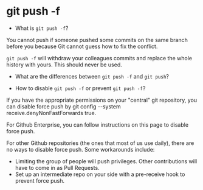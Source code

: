 # git push -f

- What is `git push -f`?

You cannot push if someone pushed some commits on the same branch before you because Git cannot guess how to fix the conflict.

`git push -f` will withdraw your colleagues commits and replace the whole history with yours. This should never be used.

- What are the differences between `git push -f` and `git push`?

- How to disable `git push -f` or prevent `git push -f`?

If you have the appropriate permissions on your "central" git repository, you can disable force push by git config --system receive.denyNonFastForwards true.

For Github Enterprise, you can follow instructions on this page to disable force push.

For other Github repositories (the ones that most of us use daily), there are no ways to disable force push. Some workarounds include:

- Limiting the group of people will push privileges. Other contributions will have to come in as Pull Requests.
- Set up an intermediate repo on your side with a pre-receive hook to prevent force push.
